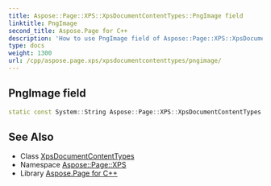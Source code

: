 ```yaml
---
title: Aspose::Page::XPS::XpsDocumentContentTypes::PngImage field
linktitle: PngImage
second_title: Aspose.Page for C++
description: 'How to use PngImage field of Aspose::Page::XPS::XpsDocumentContentTypes class in C++.'
type: docs
weight: 1300
url: /cpp/aspose.page.xps/xpsdocumentcontenttypes/pngimage/
---
```

## PngImage field




```cpp
static const System::String Aspose::Page::XPS::XpsDocumentContentTypes::PngImage
```

## See Also

* Class [XpsDocumentContentTypes](../)
* Namespace [Aspose::Page::XPS](../../)
* Library [Aspose.Page for C++](../../../)
